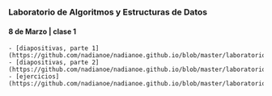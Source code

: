 ### Laboratorio de Algoritmos y Estructuras de Datos

#### 8 de Marzo | clase 1 
    - [diapositivas, parte 1](https://github.com/nadianoe/nadianoe.github.io/blob/master/laboratorio4to/Clase%201_%20Introducción%20al%20Laboratorio.pdf)
    - [diapositivas, parte 2](https://github.com/nadianoe/nadianoe.github.io/blob/master/laboratorio4to/Clase%202_%20Sentencias%20condicionales.pdf)
    - [ejercicios](https://github.com/nadianoe/nadianoe.github.io/blob/master/laboratorio4to/ejercicios8deMarzo.md)
